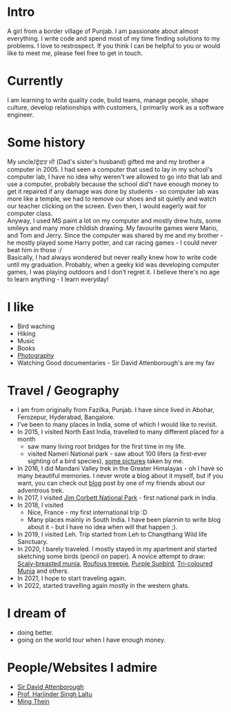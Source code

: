 
# Intro

A girl from a border village of Punjab. I am passionate about almost everything. I write code and spend most of my time finding solutions to my problems. I love to restrospect. 
If you think I can be helpful to you or would like to meet me, please feel free to get in touch.

# Currently

I am learning to write quality code, build teams, manage people, shape culture, develop relationships with customers, I primarily work as a software engineer.

# Some history

My uncle/ਫੁੱਫੜ ਜੀ (Dad's sister's husband) gifted me and my brother a computer in 2005. I had seen a computer that used to lay in my school's computer lab, I have no idea why weren't we allowed to go into that lab and use a computer, probably because the school did't have enough money to get it repaired if any damage was done by students - so computer lab was more like a temple, we had to remove our shoes and sit quietly and watch our teacher clicking on the screen.  Even then, I would eagerly wait for computer class.  
Anyway, I used MS paint a lot on my computer and mostly drew huts, some smileys and many more childish drawing.  My favourite games were Mario, and Tom and Jerry. Since the computer was shared by me and my brother - he mostly played some Harry potter, and car racing games - I could never beat him in those :/  
Basically, I had always wondered but never really knew how to write code until my graduation. Probably, when a geeky kid was developing computer games, I was playing outdoors and I don't regret it. I believe there's no age to learn anything - I learn everyday!  


# I like

- Bird waching
- Hiking
- Music
- Books 
- [Photography](https://www.instagram.com/khushpreetk363/)
- Watching Good documentaries - Sir David Attenborough's are my fav 

# Travel / Geography

- I am from originally from Fazilka, Punjab. I have since lived in Abohar, Ferozepur, Hyderabad, Bangalore. 
- I've been to many places in India, some of which I would like to revisit.
- In 2015, I visited North East India, travelled to many different placed for a month 
    - saw many living root bridges for the first time in my life.
    - visited Nameri National park - saw about 100 lifers (a first-ever sighting of a bird species), [some pictures](https://www.flickr.com/photos/134246185@N05/albums/72157662309307379/with/24089538055/) taken by me.
- In 2016, I did Mandani Valley trek in the Greater Himalayas - oh I have so many beautiful memories. I never wrote a blog about it myself, but if you want, you can check out [blog](https://www.rockyfeet.com/mandani-valley-trek-bird-checklist/) post by one of my friends about our adventrous trek.  
- In 2017, I visited [Jim Corbett National Park](https://en.wikipedia.org/wiki/Jim_Corbett_National_Park) - first national park in India.
- In 2018, I visited 
    - Nice, France - my first international trip :D 
    - Many places mainly in South India. I have been plannin to write blog about it - but I have no idea when will that happen ;). 
- In 2019, I visited Leh. Trip started from Leh to Changthang Wild life Sanctuary.  
- In 2020, I barely traveled. I mostly stayed in my apartment and started sketching some birds (pencil on paper). A novice attempt to draw: [Scaly-breasted munia](https://www.instagram.com/p/B_XT9uEFkK-E4byw8dB3rHv5s9dDmsD0WFsyDQ0/), [Roufous treepie](https://www.instagram.com/p/B_auPyUFM-JaGMnxEeYPWCNrQwkZR0D7o0oHjo0/), [Purple Sunbird](https://www.instagram.com/p/B_W-U4PFwHRKWjgiYcasyIR-XSf22zPK2llhmE0/), [Tri-coloured Munia](https://www.instagram.com/p/CAS3SZpA2SWVqn8L_L1wMsDezmE-AJfGd93UHk0/) and others. 
- In 2021, I hope to start traveling again.
- In 2022, started travelling again mostly in the western ghats.

# I dream of

- doing better.
- going on the world tour when I have enough money. 

# People/Websites I admire

- [Sir David Attenborough](https://en.wikipedia.org/wiki/David_Attenborough)
- [Prof. Harjinder Singh Laltu](https://www.kalpana.it/hindi/index.htm) 
- [Ming Thein](https://blog.mingthein.com/philosophyopinion/)

